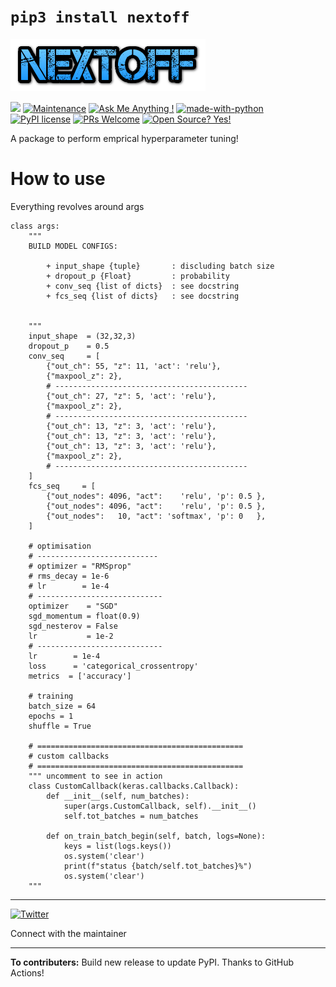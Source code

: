 # `pip3 install nextoff`
![Nextoff](docs/static/images/NEXTOFF.png)

![](https://aleen42.github.io/badges/src/tensorflow.svg)
[![Maintenance](https://img.shields.io/badge/Maintained%3F-yes-green.svg)](https://GitHub.com/rakesh4real/nextoff/graphs/commit-activity)
[![Ask Me Anything !](https://img.shields.io/badge/Ask%20me-anything-1abc9c.svg)](https://twitter.com/_rakesh4real)
[![made-with-python](https://img.shields.io/badge/Made%20with-Python-1f425f.svg)](https://www.python.org/)
[![PyPI license](https://img.shields.io/pypi/l/ansicolortags.svg)](https://pypi.python.org/pypi/ansicolortags/)
[![PRs Welcome](https://img.shields.io/badge/PRs-welcome-brightgreen.svg?style=flat-square)](http://makeapullrequest.com)
[![Open Source? Yes!](https://badgen.net/badge/Open%20Source%20%3F/Yes%21/blue?icon=github)](https://github.com/Naereen/badges/)


A package to perform emprical hyperparameter tuning!

# How to use
Everything revolves around args
```
class args:
    """
    BUILD MODEL CONFIGS:
    
        + input_shape {tuple}       : discluding batch size
        + dropout_p {Float}         : probability
        + conv_seq {list of dicts}  : see docstring
        + fcs_seq {list of dicts}   : see docstring
        
    
    """
    input_shape  = (32,32,3)
    dropout_p    = 0.5
    conv_seq     = [
        {"out_ch": 55, "z": 11, 'act': 'relu'},
        {"maxpool_z": 2},
        # -------------------------------------------
        {"out_ch": 27, "z": 5, 'act': 'relu'},
        {"maxpool_z": 2},
        # -------------------------------------------
        {"out_ch": 13, "z": 3, 'act': 'relu'},
        {"out_ch": 13, "z": 3, 'act': 'relu'},
        {"out_ch": 13, "z": 3, 'act': 'relu'},
        {"maxpool_z": 2},
        # -------------------------------------------
    ] 
    fcs_seq     = [
        {"out_nodes": 4096, "act":    'relu', 'p': 0.5 },
        {"out_nodes": 4096, "act":    'relu', 'p': 0.5 },        
        {"out_nodes":   10, "act": 'softmax', 'p': 0   },        
    ]
    
    # optimisation
    # ---------------------------
    # optimizer = "RMSprop"
    # rms_decay = 1e-6
    # lr        = 1e-4
    # ----------------------------
    optimizer    = "SGD"
    sgd_momentum = float(0.9)
    sgd_nesterov = False
    lr           = 1e-2
    # ----------------------------
    lr        = 1e-4
    loss      = 'categorical_crossentropy'
    metrics  = ['accuracy']
    
    # training
    batch_size = 64
    epochs = 1
    shuffle = True
    
    # ==============================================
    # custom callbacks
    # ==============================================
    """ uncomment to see in action
    class CustomCallback(keras.callbacks.Callback):
        def __init__(self, num_batches):
            super(args.CustomCallback, self).__init__()
            self.tot_batches = num_batches

        def on_train_batch_begin(self, batch, logs=None):
            keys = list(logs.keys())
            os.system('clear')
            print(f"status {batch/self.tot_batches}%")
            os.system('clear')
    """
```

----

[![Twitter](https://aleen42.github.io/badges/src/twitter.svg)](https://twitter.com/_rakesh4real)

Connect with the maintainer

----
**To contributers:** Build new release to update PyPI. Thanks to GitHub Actions!